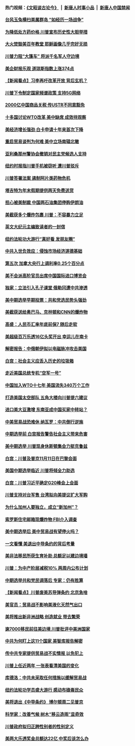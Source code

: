 #### 热门视频：[《文昭谈古论今》](https://github.com/gfw-breaker/wenzhao/blob/master/README.md?t=10260333) &nbsp;|&nbsp; [新唐人时事小品](https://github.com/gfw-breaker/ntdtv-comedy/blob/master/README.md?t=10260333) &nbsp;|&nbsp; [新唐人中国禁闻](https://github.com/gfw-breaker/ntdtv-news/blob/master/README.md?t=10260333)

#### [台风玉兔横扫美属群岛 “如经历一场战争”](../pages/nsc412/n10809384.md?t=10260333) 

#### [为降低处方药价格 川普宣布历史性大胆举措](../pages/nsc412/n10809288.md?t=10260333) 

#### [大火焚毁美百年教堂 耶稣画像几乎完好无损](../pages/nsc412/n10809212.md?t=10260333) 

#### [川普力阻“大篷车” 将派千名军人守边境](../pages/nsc412/n10809180.md?t=10260333) 

#### [美企财报乐观 道琼斯指数上涨374点](../pages/nsc412/n10809150.md?t=10260333) 

#### [【新闻看点】习李再吁改革开放 背后玄机？](../pages/nsc412/n10808821.md?t=10260333) 

#### [川普下令制定国家频谱政策 支持5G网络](../pages/nsc412/n10808862.md?t=10260333) 

#### [2000亿中国商品关税 传USTR不同意豁免](../pages/nsc412/n10808760.md?t=10260333) 

#### [十多国讨论WTO改革 美中缺席 成效待观察](../pages/nsc412/n10808939.md?t=10260333) 

#### [美经济增长强劲 白卡申请十年来首次下降](../pages/nsc412/n10808516.md?t=10260333) 

#### [重启贸易谈判为何难 美中立场南辕北辙](../pages/nsc412/n10808531.md?t=10260333) 

#### [亚利桑那州警协会撤销对民主党候选人支持](../pages/nsc412/n10808437.md?t=10260333) 

#### [纽约时报指川普手机被窃听 遭川普驳斥](../pages/nsc412/n10807071.md?t=10260333) 

#### [川普签署法案 遏制阿片类药物危机](../pages/nsc412/n10806923.md?t=10260333) 

#### [塔吉特为年末假期提供两天免费送货](../pages/nsc412/n10807164.md?t=10260333) 

#### [担心被美制裁 中国两石油集团停购伊朗油](../pages/nsc412/n10806678.md?t=10260333) 

#### [美截获多个爆炸包裹 川普：不容暴力立足](../pages/nsc412/n10806574.md?t=10260333) 

#### [英文大纪元主编致读者的一封信](../pages/nsc412/n10806320.md?t=10260333) 

#### [纽约法轮功大游行“真好看 发朋友圈”](../pages/nsc412/n10806304.md?t=10260333) 

#### [中共入世负效应：侵蚀市场经济道德基础](../pages/nsc412/n10806268.md?t=10260333) 

#### [第五次 加拿大央行上调利率0.25个百分点](../pages/nsc412/n10806316.md?t=10260333) 

#### [美不会派高阶官员出席中国国际进口博览会](../pages/nsc412/n10805978.md?t=10260333) 

#### [独家：立法引入孔子课堂 俄勒冈遭中共渗透](../pages/nsc412/n10805932.md?t=10260333) 

#### [美中期选举早期投票：共和党选民势头强劲](../pages/nsc412/n10806091.md?t=10260333) 

#### [美截获送给奥巴马、克林顿和CNN的爆炸物](../pages/nsc412/n10806053.md?t=10260333) 

#### [高盛：人民币汇率年底前保7 随后走软](../pages/nsc412/n10805944.md?t=10260333) 

#### [美超级百万乐透16亿头奖开出 幸运儿在南卡](../pages/nsc412/n10805894.md?t=10260333) 

#### [解密报告：中俄朝伊拟以电磁脉冲攻击美国](../pages/nsc412/n10805286.md?t=10260333) 

#### [白宫：社会主义应丢入历史的垃圾箱](../pages/nsc412/n10804725.md?t=10260333) 

#### [走近美国总统专机“空军一号”](../pages/nsc412/n10805018.md?t=10260333) 

#### [中国加入WTO十七年 美国流失340万个工作](../pages/nsc412/n10804115.md?t=10260333) 

#### [打造美国太空部队 五角大楼向川普提六建议](../pages/nsc412/n10804532.md?t=10260333) 

#### [进口美大豆激增 东南亚成中国买家中转站？](../pages/nsc412/n10803998.md?t=10260333) 

#### [中美贸易战恐难休 纳瓦罗：中共倒行逆施](../pages/nsc412/n10804254.md?t=10260333) 

#### [中期选举前 白宫报告警告社会主义带来危害](../pages/nsc412/n10803527.md?t=10260333) 

#### [美中期选举 川普现身休斯顿集会力挺克鲁兹](../pages/nsc412/n10803834.md?t=10260333) 

#### [白宫：川普及普京11月11日在巴黎会面](../pages/nsc412/n10803871.md?t=10260333) 

#### [美国中期选举临近 川普将倾全力助选](../pages/nsc412/n10803756.md?t=10260333) 

#### [白宫：川普习近平确定G20峰会上会面](../pages/nsc412/n10803463.md?t=10260333) 

#### [川普支持对台军售 台湾拟向美提议扩大军购](../pages/nsc412/n10803470.md?t=10260333) 

#### [为什么加州人要独立，成立“新加州”？](../pages/nsc412/n10802610.md?t=10260333) 

#### [索罗斯住宅邮箱现爆炸物 FBI介入调查](../pages/nsc412/n10802808.md?t=10260333) 

#### [美中期选举后 美中贸易战有望停火吗？](../pages/nsc412/n10801498.md?t=10260333) 

#### [一文看懂 美退出中导条约的背后考量](../pages/nsc412/n10801841.md?t=10260333) 

#### [美非法移民所获生育补助 总额足以建边境墙](../pages/nsc412/n10801907.md?t=10260333) 

#### [川普：为中产阶层减税10% 两周内公布计划](../pages/nsc412/n10801800.md?t=10260333) 

#### [中期选举共和党民调落后 专家：仍有胜算](../pages/nsc412/n10801597.md?t=10260333) 

#### [【新闻看点】川普废美苏导弹条约 北京急啥](../pages/nsc412/n10801278.md?t=10260333) 

#### [美官员：贸易战不影响美液化天然气出口](../pages/nsc412/n10801354.md?t=10260333) 

#### [美将推出新非洲战略 创造就业 带去繁荣](../pages/nsc412/n10801172.md?t=10260333) 

#### [逾7000移民前往美边境 川普批评中美洲国家](../pages/nsc412/n10800991.md?t=10260333) 

#### [中共为何盯上这11个国家 美智库报告解密](../pages/nsc412/n10799359.md?t=10260333) 

#### [传中共专家提供贸易战不实情报 以免犯上](../pages/nsc412/n10800120.md?t=10260333) 

#### [川普上任近两年 一张表看清美国的变化](../pages/nsc412/n10799861.md?t=10260333) 

#### [库德洛：中共未采取任何措施以缓解贸易战](../pages/nsc412/n10799582.md?t=10260333) 

#### [纽约法轮功学员盛大游行 感动布碌崙民众](../pages/nsc412/n10799427.md?t=10260333) 

#### [美将退出《中导条约》 博尔顿周二见普京](../pages/nsc412/n10799392.md?t=10260333) 

#### [科学家：改善气候 树木“移云造雨”显奇效](../pages/nsc412/n10798122.md?t=10260333) 

#### [川普政府拟归正跨性别者的性别定义](../pages/nsc412/n10799302.md?t=10260333) 

#### [美两大乐透奖金总额达22亿 中奖后该怎么办](../pages/nsc412/n10799299.md?t=10260333) 

